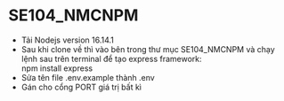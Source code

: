 # SE104_NMCNPM
- Tải Nodejs version 16.14.1
- Sau khi clone về thì vào bên trong thư mục SE104_NMCNPM và chạy lệnh sau trên terminal để tạo express framework:  
  npm install express
- Sửa tên file .env.example thành .env
- Gán cho cổng PORT giá trị bất kì
